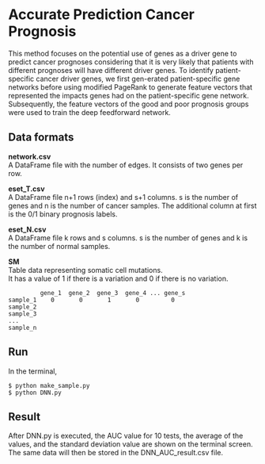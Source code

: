 # Accurate Prediction Cancer Prognosis
This method focuses on the potential use of genes as a driver gene to predict cancer prognoses considering that it is very likely that patients with different prognoses will have different driver genes. To identify patient-specific cancer driver genes, we first gen-erated patient-specific gene networks before using modified PageRank to generate feature vectors that represented the impacts genes had on the patient-specific gene network. Subsequently, the feature vectors of the good and poor prognosis groups were used to train the deep feedforward network. 

## Data formats
__network.csv__  
A DataFrame file with the number of edges.
It consists of two genes per row.  
  
__eset_T.csv__  
A DataFrame file n+1 rows (index) and s+1 columns. s is the number of genes and n is the number of cancer samples.
The additional column at first is the 0/1 binary prognosis labels.  
  
__eset_N.csv__  
A DataFrame file k rows and s columns. s is the number of genes and k is the number of normal samples.
  
__SM__  
Table data representing somatic cell mutations.  
It has a value of 1 if there is a variation and 0 if there is no variation.
```
         gene_1  gene_2  gene_3  gene_4 ... gene_s
sample_1    0       0       1       0         0
sample_2
sample_3
...
sample_n
```
## Run
In the terminal,  
```
$ python make_sample.py
$ python DNN.py
```

## Result
After DNN.py is executed, the AUC value for 10 tests, the average of the values, and the standard deviation value are shown on the terminal screen.
The same data will then be stored in the DNN_AUC_result.csv file.
